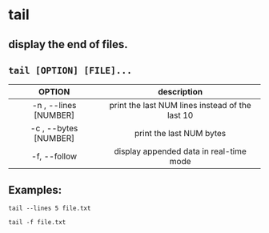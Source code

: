 # tail

display the end of files.
---

` tail [OPTION] [FILE]... `
---

| **OPTION** | description |
|:---:|:---:|
| -n , --lines [NUMBER] | print the last NUM lines instead of the last 10 |
| -c , --bytes [NUMBER] | print the last NUM bytes |
| -f, --follow | display appended data in real-time mode |

## Examples:
` tail --lines 5 file.txt `

` tail -f file.txt `
